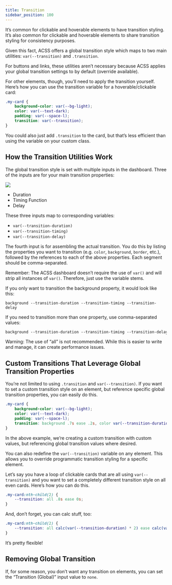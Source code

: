 ```yaml
---
title: Transition
sidebar_position: 100
---
```


It’s common for clickable and hoverable elements to have transition styling. It’s also common for clickable and hoverable elements to share transition styling for consistency purposes.

Given this fact, ACSS offers a global transition style which maps to two main utilities: `var(--transition)` and `.transition`.

For buttons and links, these utilities aren’t necessary because ACSS applies your global transition settings to by default (override available).

For other elements, though, you’ll need to apply the transition yourself. Here’s how you can use the transition variable for a hoverable/clickable card:

```CSS
.my-card {
    background-color: var(--bg-light);
    color: var(--text-dark);
    padding: var(--space-l);
    transition: var(--transition);
}
```

You could also just add `.transition` to the card, but that’s less efficient than using the variable on your custom class.

## How the Transition Utilities Work

The global transition style is set with multiple inputs in the dashboard. Three of the inputs are for your main transition properties:

![](https://automaticcss.com/wp-content/uploads/CleanShot-2024-04-02-at-20.58.22@2x-1024x919.png)

- Duration
- Timing Function
- Delay

These three inputs map to corresponding variables:

- `var(--transition-duration)`
- `var(--transition-timing)`
- `var(--transition-delay)`

The fourth input is for assembling the actual transition. You do this by listing the properties you want to transition (e.g. `color`, `background`, `border`, etc.), followed by the references to each of the above properties. Each segment should be comma-separated.

Remember: The ACSS dashboard doesn’t require the use of `var()` and will strip all instances of `var()`. Therefore, just use the variable stems.

If you only want to transition the background property, it would look like this:

`background --transition-duration --transition-timing --transition-delay`

If you need to transition more than one property, use comma-separated values:

```HTML
background --transition-duration --transition-timing --transition-delay, color --transition-duration --transition-timing --transition-delay, border --transition-duration --transition-timing --transition-delay
```

Warning: The use of “all” is not recommended. While this is easier to write and manage, it can create performance issues.

## Custom Transitions That Leverage Global Transition Properties

You’re not limited to using `.transition` and `var(--transition)`. If you want to set a custom transition style on an element, but reference specific global transition properties, you can easily do this.

```CSS
.my-card {
    background-color: var(--bg-light);
    color: var(--text-dark);
    padding: var(--space-l);
    transition: background .7s ease .2s, color var(--transition-duration) var(--transition-timing), border .1s ease-in .3s;
}
```

In the above example, we’re creating a custom transition with custom values, but referencing global transition values where desired.

You can also redefine the `var(--transition)` variable on any element. This allows you to override programmatic transition styling for a specific element.

Let’s say you have a loop of clickable cards that are all using `var(--transition)` and you want to set a completely different transition style on all even cards. Here’s how you can do this.

```CSS
.my-card:nth-child(2) {
    --transition: all .8s ease 0s;
}
```

And, don’t forget, you can calc stuff, too:

```CSS
.my-card:nth-child(2) {
    --transition: all calc(var(--transition-duration) * 2) ease calc(var(--transition-delay) * 2);
}
```

It’s pretty flexible!

## Removing Global Transition

If, for some reason, you don’t want any transition on elements, you can set the “Transition (Global)” input value to `none`.
